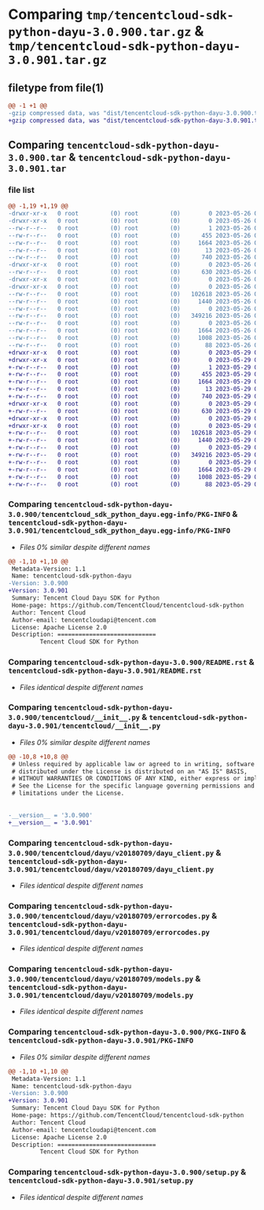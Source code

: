 # Comparing `tmp/tencentcloud-sdk-python-dayu-3.0.900.tar.gz` & `tmp/tencentcloud-sdk-python-dayu-3.0.901.tar.gz`

## filetype from file(1)

```diff
@@ -1 +1 @@
-gzip compressed data, was "dist/tencentcloud-sdk-python-dayu-3.0.900.tar", last modified: Fri May 26 02:16:19 2023, max compression
+gzip compressed data, was "dist/tencentcloud-sdk-python-dayu-3.0.901.tar", last modified: Mon May 29 02:25:27 2023, max compression
```

## Comparing `tencentcloud-sdk-python-dayu-3.0.900.tar` & `tencentcloud-sdk-python-dayu-3.0.901.tar`

### file list

```diff
@@ -1,19 +1,19 @@
-drwxr-xr-x   0 root         (0) root         (0)        0 2023-05-26 02:16:19.000000 tencentcloud-sdk-python-dayu-3.0.900/
-drwxr-xr-x   0 root         (0) root         (0)        0 2023-05-26 02:16:19.000000 tencentcloud-sdk-python-dayu-3.0.900/tencentcloud_sdk_python_dayu.egg-info/
--rw-r--r--   0 root         (0) root         (0)        1 2023-05-26 02:16:19.000000 tencentcloud-sdk-python-dayu-3.0.900/tencentcloud_sdk_python_dayu.egg-info/dependency_links.txt
--rw-r--r--   0 root         (0) root         (0)      455 2023-05-26 02:16:19.000000 tencentcloud-sdk-python-dayu-3.0.900/tencentcloud_sdk_python_dayu.egg-info/SOURCES.txt
--rw-r--r--   0 root         (0) root         (0)     1664 2023-05-26 02:16:19.000000 tencentcloud-sdk-python-dayu-3.0.900/tencentcloud_sdk_python_dayu.egg-info/PKG-INFO
--rw-r--r--   0 root         (0) root         (0)       13 2023-05-26 02:16:19.000000 tencentcloud-sdk-python-dayu-3.0.900/tencentcloud_sdk_python_dayu.egg-info/top_level.txt
--rw-r--r--   0 root         (0) root         (0)      740 2023-05-26 02:16:19.000000 tencentcloud-sdk-python-dayu-3.0.900/README.rst
-drwxr-xr-x   0 root         (0) root         (0)        0 2023-05-26 02:16:19.000000 tencentcloud-sdk-python-dayu-3.0.900/tencentcloud/
--rw-r--r--   0 root         (0) root         (0)      630 2023-05-26 02:16:19.000000 tencentcloud-sdk-python-dayu-3.0.900/tencentcloud/__init__.py
-drwxr-xr-x   0 root         (0) root         (0)        0 2023-05-26 02:16:19.000000 tencentcloud-sdk-python-dayu-3.0.900/tencentcloud/dayu/
-drwxr-xr-x   0 root         (0) root         (0)        0 2023-05-26 02:16:19.000000 tencentcloud-sdk-python-dayu-3.0.900/tencentcloud/dayu/v20180709/
--rw-r--r--   0 root         (0) root         (0)   102618 2023-05-26 02:16:19.000000 tencentcloud-sdk-python-dayu-3.0.900/tencentcloud/dayu/v20180709/dayu_client.py
--rw-r--r--   0 root         (0) root         (0)     1440 2023-05-26 02:16:19.000000 tencentcloud-sdk-python-dayu-3.0.900/tencentcloud/dayu/v20180709/errorcodes.py
--rw-r--r--   0 root         (0) root         (0)        0 2023-05-26 02:16:19.000000 tencentcloud-sdk-python-dayu-3.0.900/tencentcloud/dayu/v20180709/__init__.py
--rw-r--r--   0 root         (0) root         (0)   349216 2023-05-26 02:16:19.000000 tencentcloud-sdk-python-dayu-3.0.900/tencentcloud/dayu/v20180709/models.py
--rw-r--r--   0 root         (0) root         (0)        0 2023-05-26 02:16:19.000000 tencentcloud-sdk-python-dayu-3.0.900/tencentcloud/dayu/__init__.py
--rw-r--r--   0 root         (0) root         (0)     1664 2023-05-26 02:16:19.000000 tencentcloud-sdk-python-dayu-3.0.900/PKG-INFO
--rw-r--r--   0 root         (0) root         (0)     1008 2023-05-26 02:16:19.000000 tencentcloud-sdk-python-dayu-3.0.900/setup.py
--rw-r--r--   0 root         (0) root         (0)       88 2023-05-26 02:16:19.000000 tencentcloud-sdk-python-dayu-3.0.900/setup.cfg
+drwxr-xr-x   0 root         (0) root         (0)        0 2023-05-29 02:25:27.000000 tencentcloud-sdk-python-dayu-3.0.901/
+drwxr-xr-x   0 root         (0) root         (0)        0 2023-05-29 02:25:27.000000 tencentcloud-sdk-python-dayu-3.0.901/tencentcloud_sdk_python_dayu.egg-info/
+-rw-r--r--   0 root         (0) root         (0)        1 2023-05-29 02:25:27.000000 tencentcloud-sdk-python-dayu-3.0.901/tencentcloud_sdk_python_dayu.egg-info/dependency_links.txt
+-rw-r--r--   0 root         (0) root         (0)      455 2023-05-29 02:25:27.000000 tencentcloud-sdk-python-dayu-3.0.901/tencentcloud_sdk_python_dayu.egg-info/SOURCES.txt
+-rw-r--r--   0 root         (0) root         (0)     1664 2023-05-29 02:25:27.000000 tencentcloud-sdk-python-dayu-3.0.901/tencentcloud_sdk_python_dayu.egg-info/PKG-INFO
+-rw-r--r--   0 root         (0) root         (0)       13 2023-05-29 02:25:27.000000 tencentcloud-sdk-python-dayu-3.0.901/tencentcloud_sdk_python_dayu.egg-info/top_level.txt
+-rw-r--r--   0 root         (0) root         (0)      740 2023-05-29 02:25:27.000000 tencentcloud-sdk-python-dayu-3.0.901/README.rst
+drwxr-xr-x   0 root         (0) root         (0)        0 2023-05-29 02:25:27.000000 tencentcloud-sdk-python-dayu-3.0.901/tencentcloud/
+-rw-r--r--   0 root         (0) root         (0)      630 2023-05-29 02:25:27.000000 tencentcloud-sdk-python-dayu-3.0.901/tencentcloud/__init__.py
+drwxr-xr-x   0 root         (0) root         (0)        0 2023-05-29 02:25:27.000000 tencentcloud-sdk-python-dayu-3.0.901/tencentcloud/dayu/
+drwxr-xr-x   0 root         (0) root         (0)        0 2023-05-29 02:25:27.000000 tencentcloud-sdk-python-dayu-3.0.901/tencentcloud/dayu/v20180709/
+-rw-r--r--   0 root         (0) root         (0)   102618 2023-05-29 02:25:27.000000 tencentcloud-sdk-python-dayu-3.0.901/tencentcloud/dayu/v20180709/dayu_client.py
+-rw-r--r--   0 root         (0) root         (0)     1440 2023-05-29 02:25:27.000000 tencentcloud-sdk-python-dayu-3.0.901/tencentcloud/dayu/v20180709/errorcodes.py
+-rw-r--r--   0 root         (0) root         (0)        0 2023-05-29 02:25:27.000000 tencentcloud-sdk-python-dayu-3.0.901/tencentcloud/dayu/v20180709/__init__.py
+-rw-r--r--   0 root         (0) root         (0)   349216 2023-05-29 02:25:27.000000 tencentcloud-sdk-python-dayu-3.0.901/tencentcloud/dayu/v20180709/models.py
+-rw-r--r--   0 root         (0) root         (0)        0 2023-05-29 02:25:27.000000 tencentcloud-sdk-python-dayu-3.0.901/tencentcloud/dayu/__init__.py
+-rw-r--r--   0 root         (0) root         (0)     1664 2023-05-29 02:25:27.000000 tencentcloud-sdk-python-dayu-3.0.901/PKG-INFO
+-rw-r--r--   0 root         (0) root         (0)     1008 2023-05-29 02:25:27.000000 tencentcloud-sdk-python-dayu-3.0.901/setup.py
+-rw-r--r--   0 root         (0) root         (0)       88 2023-05-29 02:25:27.000000 tencentcloud-sdk-python-dayu-3.0.901/setup.cfg
```

### Comparing `tencentcloud-sdk-python-dayu-3.0.900/tencentcloud_sdk_python_dayu.egg-info/PKG-INFO` & `tencentcloud-sdk-python-dayu-3.0.901/tencentcloud_sdk_python_dayu.egg-info/PKG-INFO`

 * *Files 0% similar despite different names*

```diff
@@ -1,10 +1,10 @@
 Metadata-Version: 1.1
 Name: tencentcloud-sdk-python-dayu
-Version: 3.0.900
+Version: 3.0.901
 Summary: Tencent Cloud Dayu SDK for Python
 Home-page: https://github.com/TencentCloud/tencentcloud-sdk-python
 Author: Tencent Cloud
 Author-email: tencentcloudapi@tencent.com
 License: Apache License 2.0
 Description: ============================
         Tencent Cloud SDK for Python
```

### Comparing `tencentcloud-sdk-python-dayu-3.0.900/README.rst` & `tencentcloud-sdk-python-dayu-3.0.901/README.rst`

 * *Files identical despite different names*

### Comparing `tencentcloud-sdk-python-dayu-3.0.900/tencentcloud/__init__.py` & `tencentcloud-sdk-python-dayu-3.0.901/tencentcloud/__init__.py`

 * *Files 0% similar despite different names*

```diff
@@ -10,8 +10,8 @@
 # Unless required by applicable law or agreed to in writing, software
 # distributed under the License is distributed on an "AS IS" BASIS,
 # WITHOUT WARRANTIES OR CONDITIONS OF ANY KIND, either express or implied.
 # See the License for the specific language governing permissions and
 # limitations under the License.
 
 
-__version__ = '3.0.900'
+__version__ = '3.0.901'
```

### Comparing `tencentcloud-sdk-python-dayu-3.0.900/tencentcloud/dayu/v20180709/dayu_client.py` & `tencentcloud-sdk-python-dayu-3.0.901/tencentcloud/dayu/v20180709/dayu_client.py`

 * *Files identical despite different names*

### Comparing `tencentcloud-sdk-python-dayu-3.0.900/tencentcloud/dayu/v20180709/errorcodes.py` & `tencentcloud-sdk-python-dayu-3.0.901/tencentcloud/dayu/v20180709/errorcodes.py`

 * *Files identical despite different names*

### Comparing `tencentcloud-sdk-python-dayu-3.0.900/tencentcloud/dayu/v20180709/models.py` & `tencentcloud-sdk-python-dayu-3.0.901/tencentcloud/dayu/v20180709/models.py`

 * *Files identical despite different names*

### Comparing `tencentcloud-sdk-python-dayu-3.0.900/PKG-INFO` & `tencentcloud-sdk-python-dayu-3.0.901/PKG-INFO`

 * *Files 0% similar despite different names*

```diff
@@ -1,10 +1,10 @@
 Metadata-Version: 1.1
 Name: tencentcloud-sdk-python-dayu
-Version: 3.0.900
+Version: 3.0.901
 Summary: Tencent Cloud Dayu SDK for Python
 Home-page: https://github.com/TencentCloud/tencentcloud-sdk-python
 Author: Tencent Cloud
 Author-email: tencentcloudapi@tencent.com
 License: Apache License 2.0
 Description: ============================
         Tencent Cloud SDK for Python
```

### Comparing `tencentcloud-sdk-python-dayu-3.0.900/setup.py` & `tencentcloud-sdk-python-dayu-3.0.901/setup.py`

 * *Files identical despite different names*

